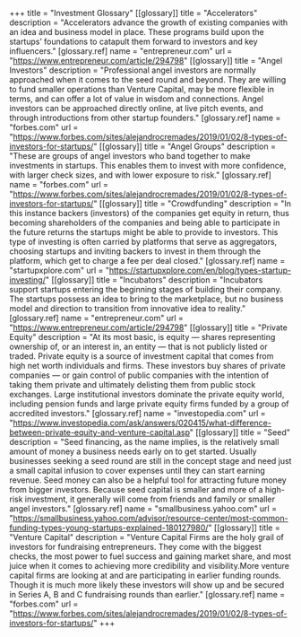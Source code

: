 +++
title = "Investment Glossary"
[[glossary]]
    title = "Accelerators"
    description = "Accelerators advance the growth of existing companies with an idea and business model in place. These programs build upon the startups’ foundations to catapult them forward to investors and key influencers."
    [glossary.ref]
        name = "entrepreneur.com" 
        url = "https://www.entrepreneur.com/article/294798"
[[glossary]]
    title = "Angel Investors"
    description = "Professional angel investors are normally approached when it comes to the seed round and beyond. They are willing to fund smaller operations than Venture Capital, may be more flexible in terms, and can offer a lot of value in wisdom and connections. Angel investors can be approached directly online, at live pitch events, and through introductions from other startup founders."
    [glossary.ref]
        name = "forbes.com" 
        url = "https://www.forbes.com/sites/alejandrocremades/2019/01/02/8-types-of-investors-for-startups/"
[[glossary]]
    title = "Angel Groups"
    description = "These are groups of angel investors who band together to make investments in startups. This enables them to invest with more confidence, with larger check sizes, and with lower exposure to risk."
    [glossary.ref]
        name = "forbes.com" 
        url = "https://www.forbes.com/sites/alejandrocremades/2019/01/02/8-types-of-investors-for-startups/"
[[glossary]]
    title = "Crowdfunding"
    description = "In this instance backers (investors) of the companies get equity in return, thus becoming shareholders of the companies and being able to participate in the future returns the startups might be able to provide to investors. This type of investing is often carried by platforms that serve as aggregators, choosing startups and inviting backers to invest in them through the platform, which get to charge a fee per deal closed."
    [glossary.ref]
        name = "startupxplore.com" 
        url = "https://startupxplore.com/en/blog/types-startup-investing/"
[[glossary]]
    title = "Incubators"
    description = "Incubators support startups entering the beginning stages of building their company. The startups possess an idea to bring to the marketplace, but no business model and direction to transition from innovative idea to reality."
    [glossary.ref]
        name = "entrepreneur.com" 
        url = "https://www.entrepreneur.com/article/294798"
[[glossary]]
    title = "Private Equity"
    description = "At its most basic, is equity — shares representing ownership of, or an interest in, an entity — that is not publicly listed or traded. Private equity is a source of investment capital that comes from high net worth individuals and firms. These investors buy shares of private companies — or gain control of public companies with the intention of taking them private and ultimately delisting them from public stock exchanges. Large institutional investors dominate the private equity world, including pension funds and large private equity firms funded by a group of accredited investors."
    [glossary.ref]
        name = "investopedia.com" 
        url = "https://www.investopedia.com/ask/answers/020415/what-difference-between-private-equity-and-venture-capital.asp"
[[glossary]]
    title = "Seed"
    description = "Seed financing, as the name implies, is the relatively small amount of money a business needs early on to get started. Usually businesses seeking a seed round are still in the concept stage and need just a small capital infusion to cover expenses until they can start earning revenue. Seed money can also be a helpful tool for attracting future money from bigger investors. Because seed capital is smaller and more of a high-risk investment, it generally will come from friends and family or smaller angel investors."
    [glossary.ref]
        name = "smallbusiness.yahoo.com" 
        url = "https://smallbusiness.yahoo.com/advisor/resource-center/most-common-funding-types-young-startups-explained-180127980/"
[[glossary]]
    title = "Venture Capital"
    description = "Venture Capital Firms are the holy grail of investors for fundraising entrepreneurs. They come with the biggest checks, the most power to fuel success and gaining market share, and most juice when it comes to achieving more credibility and visibility.More venture capital firms are looking at and are participating in earlier funding rounds. Though it is much more likely these investors will show up and be secured in Series A, B and C fundraising rounds than earlier."
    [glossary.ref]
        name = "forbes.com" 
        url = "https://www.forbes.com/sites/alejandrocremades/2019/01/02/8-types-of-investors-for-startups/"
+++